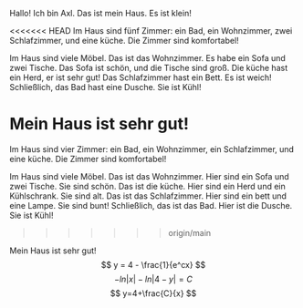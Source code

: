 Hallo! Ich bin Axl. Das ist mein Haus. Es ist klein!

<<<<<<< HEAD
Im Haus sind fünf Zimmer: ein Bad, ein Wohnzimmer, zwei Schlafzimmer, und eine küche. Die Zimmer sind komfortabel!

Im Haus sind viele Möbel. Das ist das Wohnzimmer. Es habe ein Sofa und zwei Tische. Das Sofa ist schön, und die Tische sind groß. Die küche hast ein Herd, er ist sehr gut! Das Schlafzimmer hast ein Bett. Es ist weich! Schließlich, das Bad hast eine Dusche. Sie ist Kühl!

Mein Haus ist sehr gut!
=======
Im Haus sind vier Zimmer: ein Bad, ein Wohnzimmer, ein Schlafzimmer, und eine küche. Die Zimmer sind komfortabel!

Im Haus sind viele Möbel. Das ist das Wohnzimmer. Hier sind ein Sofa und zwei Tische. Sie sind schön. Das ist die küche. Hier sind ein Herd und ein Kühlschrank. Sie sind alt. Das ist das Schlafzimmer. Hier sind ein bett und eine Lampe. Sie sind bunt! Schließlich, das ist das Bad. Hier ist die Dusche. Sie ist Kühl!
>>>>>>> origin/main

Mein Haus ist sehr gut!
\
$$
y = 4 - \frac{1}{e^cx}
$$
$$
-ln|x|-ln|4-y|=C
$$
$$
y=4+\frac{C}{x}
$$